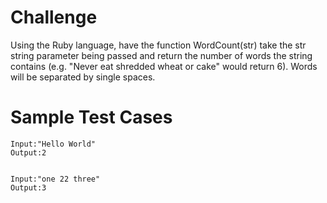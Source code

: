 # Challenge
Using the Ruby language, have the function WordCount(str) take the str string parameter being passed and return the number of words the string contains (e.g. "Never eat shredded wheat or cake" would return 6). Words will be separated by single spaces. 

# Sample Test Cases
```{r, engine='bash', count_lines}
Input:"Hello World"
Output:2


Input:"one 22 three"
Output:3
```
